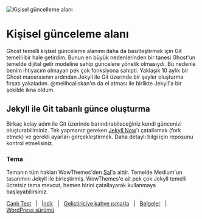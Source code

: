 ![Kişisel güncelleme alanı](https://tolgaaltas.com/assets/images/logo.png)

# Kişisel günceleme alanı

Ghost temelli kişisel günceleme alanımı daha da basitleştirmek için Git temelli bir hale getirdim. Bunun en büyük nedenlerinden bir tanesi Ghost'un temelde dijital gelir modeline sahip güncelere yönelik olmasıydı. Bu nedenle benim ihtiyacım olmayan pek çok fonksiyona sahipti. Yaklaşık 10 aylık bir Ghost macerasının ardından Jekyll ile Git üzerinde bir şeyler oluşturma fırsatı yakaladım. @melihcaliskan'ın da el atması ile birlikte Jekyll'a bir şekilde ikna oldum.

## Jekyll ile Git tabanlı günce oluşturma
Birkaç kolay adım ile Git üzerinde barındırabileceğiniz kendi güncenizi oluşturabilirsiniz. Tek yapmanız gereken [Jekyll Now](/barryclark/jekyll-now)'ı çatallamak (fork etmek) ve gerekli ayarları gerçekleştirmek. Daha detaylı bilgi için reposunu kontrol etmelisiniz.

### Tema

Temanın tüm hakları WowThemes'den [Sal](https://www.wowthemes.net)'a aittir. Temelde Medium'un tasarımını Jekyll ile birleştirmiş. WowThemes'e ait pek çok Jekyll temelli ücretsiz tema mevcut, hemen birini çatallayarak kullanmaya başlayabilirsiniz.

[Canlı Test](https://wowthemesnet.github.io/mundana-theme-jekyll/) &nbsp; | &nbsp; 
[İndir](https://github.com/wowthemesnet/mundana-theme-jekyll/archive/master.zip) &nbsp; | &nbsp; 
[Geliştiriciye kahve ısmarla](https://www.wowthemes.net/donate/) &nbsp; | &nbsp; [Belgeler](https://bootstrapstarter.com/bootstrap-templates/mundana-theme-jekyll/) &nbsp; | &nbsp; 
[WordPress sürümü](https://www.wowthemes.net/themes/mundana-wordpress/) 

